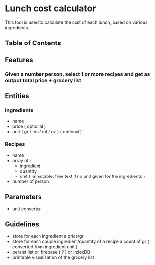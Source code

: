 # Lunch cost calculator

This tool is used to calculate the cost of each lunch, based on various ingredients.

## Table of Contents

## Features

### Given a number person, select 1 or more recipes and get as output total price + grocery list

## Entities

### Ingredients

* name
* price ( optional )
* unit ( gr / lbs / ml / oz ) ( optional )

### Recipes

* name
* array of :
  * ingredient
  * quantity
  * unit ( immutable, free text if no unit given for the ingredients )
* number of person

## Parameters

* unit convertor

## Guidelines

* store for each ingredient a price/gr
* store for each couple ingredient/quantity of a recipe a count of gr ( converted from ingredient unit )
* persist list on firebase ( ? ) or indexDB
* printable visualisation of the grocery list
